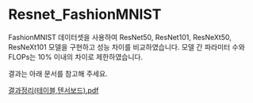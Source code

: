 # Resnet_FashionMNIST

FashionMNIST 데이터셋을 사용하여 ResNet50, ResNet101, ResNeXt50, ResNeXt101 모델을 구현하고 성능 차이를 비교하였습니다.
모델 간 파라미터 수와 FLOPs는 10% 이내의 차이로 제한하였습니다.

결과는 아래 문서를 참고해 주세요.

[결과정리(테이블,텐서보드).pdf](https://github.com/user-attachments/files/18046385/default.pdf)
